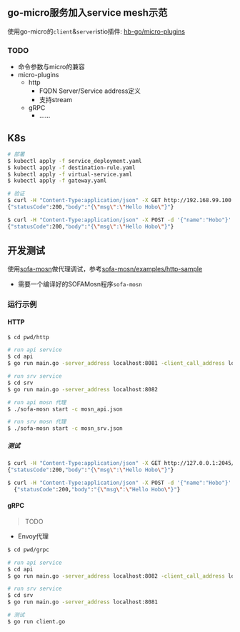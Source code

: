 ## go-micro服务加入service mesh示范

使用go-micro的`client`&`server`istio插件: [hb-go/micro-plugins](https://github.com/hb-go/micro-plugins)

### TODO
- 命令参数与micro的兼容
- micro-plugins
    - http
        - FQDN Server/Service address定义
        - 支持stream
    - gRPC
        - ……

## K8s
```bash
# 部署
$ kubectl apply -f service_deployment.yaml
$ kubectl apply -f destination-rule.yaml
$ kubectl apply -f virtual-service.yaml
$ kubectl apply -f gateway.yaml

# 验证
$ curl -H "Content-Type:application/json" -X GET http://192.168.99.100:31380/example/call?name=Hobo
{"statusCode":200,"body":"{\"msg\":\"Hello Hobo\"}"}

$ curl -H "Content-Type:application/json" -X POST -d '{"name":"Hobo"}' http://192.168.99.100:31380/example/call
{"statusCode":200,"body":"{\"msg\":\"Hello Hobo\"}"}
```

## 开发测试

使用[sofa-mosn](https://github.com/alipay/sofa-mosn)做代理调试，参考[sofa-mosn/examples/http-sample](https://github.com/alipay/sofa-mosn/tree/master/examples/http-sample)

- 需要一个编译好的SOFAMosn程序`sofa-mosn`

### 运行示例

#### HTTP
```bash
$ cd pwd/http

# run api service
$ cd api
$ go run main.go -server_address localhost:8081 -client_call_address localhost:2046

# run srv service
$ cd srv
$ go run main.go -server_address localhost:8082

# run api mosn 代理
$ ./sofa-mosn start -c mosn_api.json

# run srv mosn 代理
$ ./sofa-mosn start -c mosn_srv.json
```

##### 测试
```bash
$ curl -H "Content-Type:application/json" -X GET http://127.0.0.1:2045/example/call?name=Hobo
{"statusCode":200,"body":"{\"msg\":\"Hello Hobo\"}"}

$ curl -H "Content-Type:application/json" -X POST -d '{"name":"Hobo"}' http://127.0.0.1:2045/example/call
  {"statusCode":200,"body":"{\"msg\":\"Hello Hobo\"}"}
```

#### gRPC
> TODO
- Envoy代理

```bash
$ cd pwd/grpc

# run api service
$ cd api
$ go run main.go -server_address localhost:8082 -client_call_address localhost:8081

# run srv service
$ cd srv
$ go run main.go -server_address localhost:8081

# 测试
$ go run client.go
```
